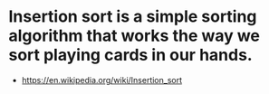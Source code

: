 # Insertion sort is a simple sorting algorithm that works the way we sort playing cards in our hands.

- https://en.wikipedia.org/wiki/Insertion_sort